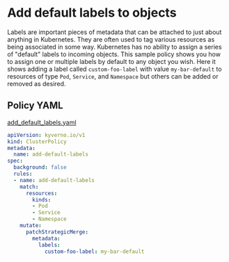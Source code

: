 # Add default labels to objects

Labels are important pieces of metadata that can be attached to just about anything in Kubernetes. They are often used to tag various resources as being associated in some way. Kubernetes has no ability to assign a series of "default" labels to incoming objects. This sample policy shows you how to assign one or multiple labels by default to any object you wish. Here it shows adding a label called `custom-foo-label` with value `my-bar-default` to resources of type `Pod`, `Service`, and `Namespace` but others can be added or removed as desired.

## Policy YAML

[add_default_labels.yaml](more/add_default_labels.yaml)

```yaml
apiVersion: kyverno.io/v1
kind: ClusterPolicy
metadata:
  name: add-default-labels
spec:
  background: false
  rules:
  - name: add-default-labels
    match:
      resources:
        kinds:
        - Pod
        - Service
        - Namespace
    mutate:
      patchStrategicMerge:
        metadata:
          labels:
            custom-foo-label: my-bar-default
```
